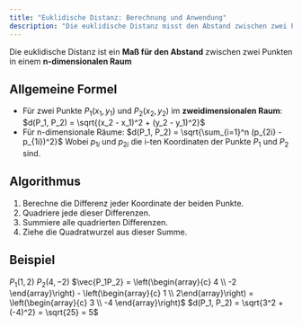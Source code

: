 ```yaml
---
title: "Euklidische Distanz: Berechnung und Anwendung"
description: "Die euklidische Distanz misst den Abstand zwischen zwei Punkten in einem n-dimensionalen Raum. Sie wird berechnet als Quadratwurzel der Summe der quadrierten Differenzen der Koordinaten. Dieses Maß wird häufig in Algorithmen wie KNN verwendet."
---
```


Die euklidische Distanz ist ein **Maß für den Abstand** zwischen zwei Punkten in einem **n-dimensionalen Raum**
## Allgemeine Formel
- Für zwei Punkte $P_1(x_1, y_1)$ und $P_2(x_2, y_2)$ im **zweidimensionalen Raum**: $d(P_1, P_2) = \sqrt{(x_2 - x_1)^2 + (y_2 - y_1)^2}$
- Für n-dimensionale Räume: 
  $d(P_1, P_2) = \sqrt{\sum_{i=1}^n (p_{2i} - p_{1i})^2}$
  Wobei $p_{1i}$ und $p_{2i}$ die i-ten Koordinaten der Punkte $P_1$ und $P_2$ sind.
## Algorithmus
1. Berechne die Differenz jeder Koordinate der beiden Punkte.
2. Quadriere jede dieser Differenzen.
3. Summiere alle quadrierten Differenzen.
4. Ziehe die Quadratwurzel aus dieser Summe.
## Beispiel
$P_1(1,2)$
$P_2(4,-2)$
$\vec{P_1P_2} = \left(\begin{array}{c} 4 \\ -2 \end{array}\right) - \left(\begin{array}{c} 1 \\ 2\end{array}\right) = \left(\begin{array}{c} 3 \\ -4 \end{array}\right)$
$d(P_1, P_2) = \sqrt{3^2 + (-4)^2} = \sqrt{25} = 5$